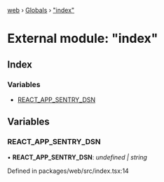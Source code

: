[web](../README.md) › [Globals](../globals.md) › ["index"](_index_.md)

# External module: "index"

## Index

### Variables

* [REACT_APP_SENTRY_DSN](_index_.md#react_app_sentry_dsn)

## Variables

###  REACT_APP_SENTRY_DSN

• **REACT_APP_SENTRY_DSN**: *undefined | string*

Defined in packages/web/src/index.tsx:14
